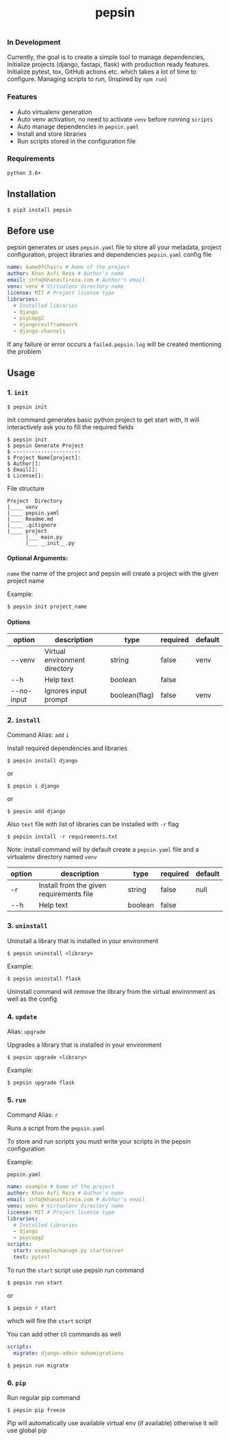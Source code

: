 <div align="center">
    <h1>pepsin</h1>
    <div style="gap:10px;display: flex; justify-content: center" align="center">
        <img src="https://github.com/khan-asfi-reza/pepsin/actions/workflows/development.yaml/badge.svg" alt="">
        <img src="https://github.com/khan-asfi-reza/pepsin/actions/workflows/publish.yaml/badge.svg" alt="">
        <img src="https://codecov.io/gh/khan-asfi-reza/pepsin/branch/master/graph/badge.svg?token=BS5ZJN8ZRI" alt="">
        <img src="https://img.shields.io/badge/linting-pylint-green" alt="">
        <img src="https://img.shields.io/badge/code%20style-black-000000.svg" alt="">
</div>
</div>


### In Development

Currently, the goal is to create a simple tool to manage dependencies,
Initialize projects (django, fastapi, flask) with production ready features.
Initialize pytest, tox, GitHub actions etc. which takes a lot of time to configure. Managing scripts to run,
(Inspired by `npm run`)


### Features

- Auto virtualenv generation
- Auto venv activation, no need to activate `venv` before running `scripts`
- Auto manage dependencies in `pepsin.yaml`
- Install and store libraries
- Run scripts stored in the configuration file


### Requirements
`python 3.6+`

## Installation

```shell
$ pip3 install pepsin
```
## Before use

pepsin generates or uses `pepsin.yaml` file to store
all your metadata, project configuration, project libraries and dependencies
`pepsin.yaml` config file
```yaml
name: GameOfChairs # Name of the project
author: Khan Asfi Reza # Author's name
email: info@khanasfireza.com # Author's email
venv: venv # Virtualenv directory name
license: MIT # Project license type
libraries:
  # Installed libraries
  - django
  - psycopg2
  - djangorestframework
  - django-channels
```

If any failure or error occurs a `failed.pepsin.log` will be created mentioning the problem

## Usage

### 1. `init`
```shell
$ pepsin init
```
Init command generates basic python project to get start with,
It will interactively ask you to fill the required fields
```shell
$ pepsin init
$ pepsin Generate Project
$ ----------------------
$ Project Name[project]:
$ Author[]:
$ Email[]:
$ License[]:
```
File structure

```
Project  Directory
|____ venv
|____ pepsin.yaml
|____ Readme.md
|____ .gitignore
|____ project
      |___ main.py
      |___ __init__.py
```

#### Optional Arguments:
`name` the name of the project and pepsin will create a project with the given project name

Example:
```shell
$ pepsin init project_name
```

#### Options

|option|description|type|required|default|
|---|---|---|---|---|
|--venv|Virtual environment directory|string|false|venv|
|--h|Help text|boolean|false|
|--no-input|Ignores input prompt|boolean(flag)|false|venv|

### 2. `install`

Command Alias: `add` `i`

Install required dependencies and libraries

```shell
$ pepsin install django
```
or
```shell
$ pepsin i django
```
or
```shell
$ pepsin add django
```
Also `text` file with list of libraries can be installed with `-r` flag
```shell
$ pepsin install -r requirements.txt
```
Note: install command will by default create a `pepsin.yaml` file and a virtualenv directory named `venv`

|option|description|type|required|default|
|---|---|---|---|---|
|-r|Install from the given requirements file|string|false|null|
|--h|Help text|boolean|false|


### 3. `uninstall`

Uninstall a library that is installed in your environment

```shell
$ pepsin uninstall <library>
```

Example:

```shell
$ pepsin uninstall flask
```

Uninstall command will remove the library from the virtual environment as well as the config

### 4. `update`

Alias: `upgrade`

Upgrades a library that is installed in your environment

```shell
$ pepsin upgrade <library>
```

Example:

```shell
$ pepsin upgrade flask
```


### 5. `run`
Command Alias: `r`

Runs a script from the `pepsin.yaml`

To store and run scripts you must write your scripts in the pepsin configuration

Example:

`pepsin.yaml`
```yaml
name: example # Name of the project
author: Khan Asfi Reza # Author's name
email: info@khanasfireza.com # Author's email
venv: venv # Virtualenv directory name
license: MIT # Project license type
libraries:
  # Installed libraries
  - django
  - psycopg2
scripts:
  start: example/manage.py startserver
  test: pytest
```

To run the `start` script use pepsin run command

```shell
$ pepsin run start
```
or
```shell
$ pepsin r start
```
which will fire the `start` script

You can add other cli commands as well

```yaml
scripts:
  migrate: django-admin makemigrations
```

```shell
$ pepsin run migrate
```

### 6. `pip`

Run regular pip command

```shell
$ pepsin pip freeze
```

Pip will automatically use available virtual env (if available) otherwise
it will use global pip
